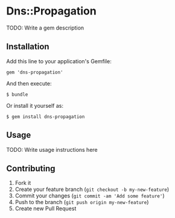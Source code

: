# Dns::Propagation

TODO: Write a gem description

## Installation

Add this line to your application's Gemfile:

    gem 'dns-propagation'

And then execute:

    $ bundle

Or install it yourself as:

    $ gem install dns-propagation

## Usage

TODO: Write usage instructions here

## Contributing

1. Fork it
2. Create your feature branch (`git checkout -b my-new-feature`)
3. Commit your changes (`git commit -am 'Add some feature'`)
4. Push to the branch (`git push origin my-new-feature`)
5. Create new Pull Request
